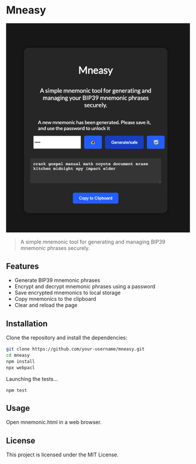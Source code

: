 
# Mneasy

![Mneasy](./images/mnemonic.png)

> A simple mnemonic tool for generating and managing BIP39 mnemonic phrases securely.

## Features

- Generate BIP39 mnemonic phrases
- Encrypt and decrypt mnemonic phrases using a password
- Save encrypted mnemonics to local storage
- Copy mnemonics to the clipboard
- Clear and reload the page

## Installation

Clone the repository and install the dependencies:

```bash
git clone https://github.com/your-username/mneasy.git
cd mneasy
npm install
npx webpacl
```

Launching the tests...

```
npm test
```

## Usage

Open mnemonic.html in a web browser.

## License
This project is licensed under the MIT License.
